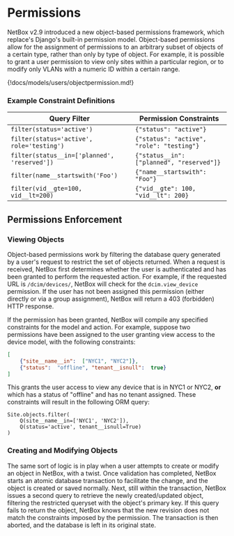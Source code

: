 # Permissions

NetBox v2.9 introduced a new object-based permissions framework, which replace's Django's built-in permission model. Object-based permissions allow for the assignment of permissions to an arbitrary subset of objects of a certain type, rather than only by type of object. For example, it is possible to grant a user permission to view only sites within a particular region, or to modify only VLANs with a numeric ID within a certain range.

{!docs/models/users/objectpermission.md!}

### Example Constraint Definitions

| Query Filter | Permission Constraints |
| ------------ | --------------------- |
| `filter(status='active')` | `{"status": "active"}` |
| `filter(status='active', role='testing')` | `{"status": "active", "role": "testing"}` |
| `filter(status__in=['planned', 'reserved'])` | `{"status__in": ["planned", "reserved"]}` |
| `filter(name__startswith('Foo')` | `{"name__startswith": "Foo"}` |
| `filter(vid__gte=100, vid__lt=200)` | `{"vid__gte": 100, "vid__lt": 200}` |

## Permissions Enforcement

### Viewing Objects

Object-based permissions work by filtering the database query generated by a user's request to restrict the set of objects returned. When a request is received, NetBox first determines whether the user is authenticated and has been granted to perform the requested action. For example, if the requested URL is `/dcim/devices/`, NetBox will check for the `dcim.view_device` permission. If the user has not been assigned this permission (either directly or via a group assignment), NetBox will return a 403 (forbidden) HTTP response.

If the permission has been granted, NetBox will compile any specified constraints for the model and action. For example, suppose two permissions have been assigned to the user granting view access to the device model, with the following constraints:

```json
[
    {"site__name__in":  ["NYC1", "NYC2"]},
    {"status":  "offline", "tenant__isnull":  true}
]
```

This grants the user access to view any device that is in NYC1 or NYC2, **or** which has a status of "offline" and has no tenant assigned. These constraints will result in the following ORM query:

```no-highlight
Site.objects.filter(
    Q(site__name__in=['NYC1', 'NYC2']),
    Q(status='active', tenant__isnull=True)
)
```

### Creating and Modifying Objects

The same sort of logic is in play when a user attempts to create or modify an object in NetBox, with a twist. Once validation has completed, NetBox starts an atomic database transaction to facilitate the change, and the object is created or saved normally. Next, still within the transaction, NetBox issues a second query to retrieve the newly created/updated object, filtering the restricted queryset with the object's primary key. If this query fails to return the object, NetBox knows that the new revision does not match the constraints imposed by the permission. The transaction is then aborted, and the database is left in its original state.
